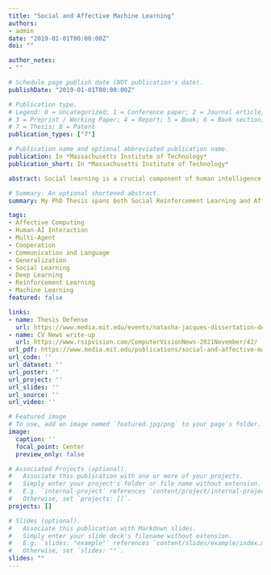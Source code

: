 ```yaml
---
title: "Social and Affective Machine Learning"
authors:
- admin
date: "2019-01-01T00:00:00Z"
doi: ""

author_notes:
- ""

# Schedule page publish date (NOT publication's date).
publishDate: "2019-01-01T00:00:00Z"

# Publication type.
# Legend: 0 = Uncategorized; 1 = Conference paper; 2 = Journal article;
# 3 = Preprint / Working Paper; 4 = Report; 5 = Book; 6 = Book section;
# 7 = Thesis; 8 = Patent
publication_types: ["7"]

# Publication name and optional abbreviated publication name.
publication: In *Massachusetts Institute of Technology* 
publication_short: In *Massachusetts Institute of Technology* 

abstract: Social learning is a crucial component of human intelligence, allowing us to rapidly adapt to new scenarios, learn new tasks, and communicate knowledge that can be built on by others. This dissertation argues that the ability of artificial intelligence to learn, adapt, and generalize to new environments can be enhanced by mechanisms that allow for social learning. I propose several novel deep- and reinforcement-learning methods that improve the social and affective capabilities of artificial intelligence (AI), through social learning both from humans and from other AI agents. First, I show how AI agents can learn from the causal influence of their actions on other agents, leading to enhanced coordination and communication in multi-agent reinforcement learning. Second, I investigate learning socially from humans, using non-verbal and implicit affective signals such as facial expressions and sentiment. This ability to optimize for human satisfaction through sensing implicit social cues can enhance human-AI interaction, and guide AI systems to take actions aligned with human preferences. Learning from human interaction with reinforcement learning, however, may require dealing with sparse, off-policy data, without the ability to explore online in the environment – a situation that is inherent to safety-critical, real-world systems that must be tested before being deployed. I present several techniques that enable learning effectively in this challenging setting. Experiments deploying these models to interact with humans reveal that learning from implicit, affective signals is more effective than relying on humans to provide manual labels of their preferences, a task that is cumbersome and time-consuming. However, learning from humans’ affective cues requires recognizing them first. In the third part of this thesis, I present several machine learning methods for automatically interpreting human data and recognizing affective and social signals such as stress, happiness, and conversational rapport. I show that personalizing such models using multi-task learning achieves large performance gains in predicting highly individualistic outcomes like human happiness. Together, these techniques create a framework for building socially and emotionally intelligent AI agents that can flexibly learn from each other and from humans. 

# Summary. An optional shortened abstract.
summary: My PhD Thesis spans both Social Reinforcement Learning and Affective Computing, investigating how affective and social intelligence can enhance machine learning algorithms, and how machine learning can enhance our ability to predict and understand human affective and social phenomena. 

tags:
- Affective Computing
- Human-AI Interaction
- Multi-Agent
- Cooperation
- Communication and Language
- Generalization
- Social Learning
- Deep Learning
- Reinforcement Learning
- Machine Learning
featured: false

links:
- name: Thesis Defense
  url: https://www.media.mit.edu/events/natasha-jacques-dissertation-defense/
- name: CV News write-up
  url: https://www.rsipvision.com/ComputerVisionNews-2021November/42/
url_pdf: https://www.media.mit.edu/publications/social-and-affective-machine-learning/
url_code: ''
url_dataset: ''
url_poster: ''
url_project: ''
url_slides: ''
url_source: ''
url_video: ''

# Featured image
# To use, add an image named `featured.jpg/png` to your page's folder. 
image:
  caption: ''
  focal_point: Center
  preview_only: false

# Associated Projects (optional).
#   Associate this publication with one or more of your projects.
#   Simply enter your project's folder or file name without extension.
#   E.g. `internal-project` references `content/project/internal-project/index.md`.
#   Otherwise, set `projects: []`.
projects: []

# Slides (optional).
#   Associate this publication with Markdown slides.
#   Simply enter your slide deck's filename without extension.
#   E.g. `slides: "example"` references `content/slides/example/index.md`.
#   Otherwise, set `slides: ""`.
slides: ""
---
```

